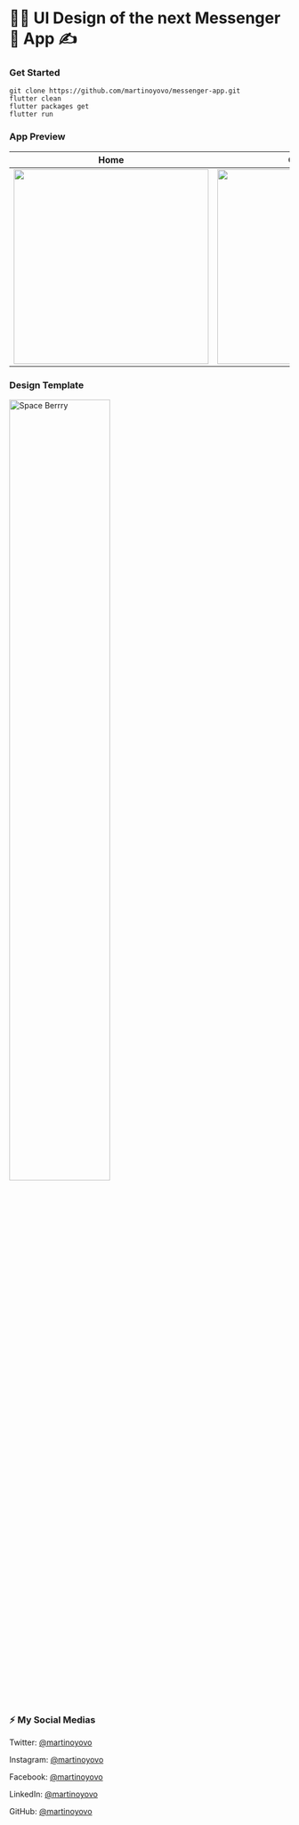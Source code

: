 # 🙈🙈 UI Design of the next Messenger💬 App ✍️

### Get Started

```shell
git clone https://github.com/martinoyovo/messenger-app.git
flutter clean
flutter packages get
flutter run
```

### App Preview

|              Home             |             Chat Details           |             Chat Screen           |
| :----------------------------------: | :----------------------------------: | :----------------------------------: |
| <img src="https://github.com/martinoyovo/messenger-app/blob/main/sreenshots/1.png" width="350"> | <img src="https://github.com/martinoyovo/messenger-app/blob/main/sreenshots/3.png" width="350"> | <img src="https://github.com/martinoyovo/messenger-app/blob/main/sreenshots/2.png" width="350"> |

### Design Template
<a src="https://www.figma.com/community/file/1076531551797581534"><img src="https://github.com/martinoyovo/messenger-app/blob/main/sreenshots/Cover.png"
alt="Space Berrry" width="60%" /></a>

### ⚡️ My Social Medias

Twitter: [@martinoyovo](https://twitter.com/martinoyovo)

Instagram: [@martinoyovo](https://instagram.com/martinoyovo)

Facebook: [@martinoyovo](https://www.facebook.com/yovo.martino)

LinkedIn: [@martinoyovo](https://linkedin.com/in/martino-yovo)

GitHub: [@martinoyovo](https://github.com/martinoyovo)
